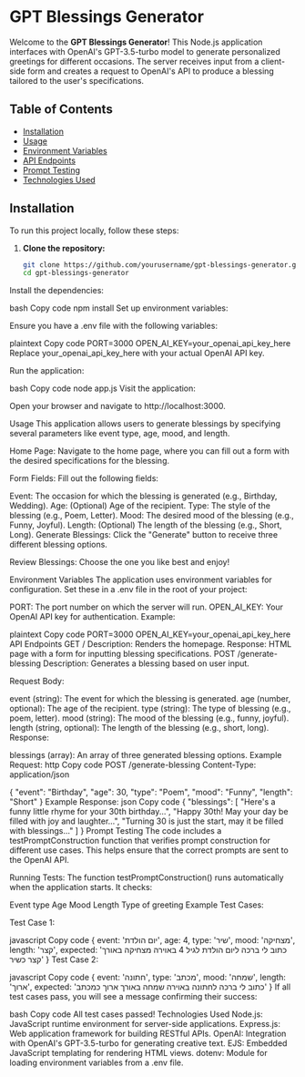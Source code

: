 # GPT Blessings Generator

Welcome to the **GPT Blessings Generator**!
This Node.js application interfaces with OpenAI's GPT-3.5-turbo model to generate personalized greetings for different occasions.
The server receives input from a client-side form and creates a request to OpenAI's API to produce a blessing tailored to the user's specifications.

## Table of Contents

- [Installation](#installation)
- [Usage](#usage)
- [Environment Variables](#environment-variables)
- [API Endpoints](#api-endpoints)
- [Prompt Testing](#prompt-testing)
- [Technologies Used](#technologies-used)

## Installation

To run this project locally, follow these steps:

1. **Clone the repository:**

   ```bash
   git clone https://github.com/yourusername/gpt-blessings-generator.git
   cd gpt-blessings-generator
Install the dependencies:

bash
Copy code
npm install
Set up environment variables:

Ensure you have a .env file with the following variables:

plaintext
Copy code
PORT=3000
OPEN_AI_KEY=your_openai_api_key_here
Replace your_openai_api_key_here with your actual OpenAI API key.

Run the application:

bash
Copy code
node app.js
Visit the application:

Open your browser and navigate to http://localhost:3000.

Usage
This application allows users to generate blessings by specifying several parameters like event type, age, mood, and length.

Home Page: Navigate to the home page, where you can fill out a form with the desired specifications for the blessing.

Form Fields: Fill out the following fields:

Event: The occasion for which the blessing is generated (e.g., Birthday, Wedding).
Age: (Optional) Age of the recipient.
Type: The style of the blessing (e.g., Poem, Letter).
Mood: The desired mood of the blessing (e.g., Funny, Joyful).
Length: (Optional) The length of the blessing (e.g., Short, Long).
Generate Blessings: Click the "Generate" button to receive three different blessing options.

Review Blessings: Choose the one you like best and enjoy!

Environment Variables
The application uses environment variables for configuration. Set these in a .env file in the root of your project:

PORT: The port number on which the server will run.
OPEN_AI_KEY: Your OpenAI API key for authentication.
Example:

plaintext
Copy code
PORT=3000
OPEN_AI_KEY=your_openai_api_key_here
API Endpoints
GET /
Description: Renders the homepage.
Response: HTML page with a form for inputting blessing specifications.
POST /generate-blessing
Description: Generates a blessing based on user input.

Request Body:

event (string): The event for which the blessing is generated.
age (number, optional): The age of the recipient.
type (string): The type of blessing (e.g., poem, letter).
mood (string): The mood of the blessing (e.g., funny, joyful).
length (string, optional): The length of the blessing (e.g., short, long).
Response:

blessings (array): An array of three generated blessing options.
Example Request:
http
Copy code
POST /generate-blessing
Content-Type: application/json

{
  "event": "Birthday",
  "age": 30,
  "type": "Poem",
  "mood": "Funny",
  "length": "Short"
}
Example Response:
json
Copy code
{
  "blessings": [
    "Here's a funny little rhyme for your 30th birthday...",
    "Happy 30th! May your day be filled with joy and laughter...",
    "Turning 30 is just the start, may it be filled with blessings..."
  ]
}
Prompt Testing
The code includes a testPromptConstruction function that verifies prompt construction for different use cases. This helps ensure that the correct prompts are sent to the OpenAI API.

Running Tests:
The function testPromptConstruction() runs automatically when the application starts. It checks:

Event type
Age
Mood
Length
Type of greeting
Example Test Cases:

Test Case 1:

javascript
Copy code
{
  event: 'יום הולדת',
  age: 4,
  type: 'שיר',
  mood: 'מצחיקה',
  length: 'קצר',
  expected: 'כתוב לי ברכה ליום הולדת לגיל 4 באוירה מצחיקה באורך קצר כשיר'
}
Test Case 2:

javascript
Copy code
{
  event: 'חתונה',
  type: 'מכתב',
  mood: 'שמחה',
  length: 'ארוך',
  expected: 'כתוב לי ברכה לחתונה באוירה שמחה באורך ארוך כמכתב'
}
If all test cases pass, you will see a message confirming their success:

bash
Copy code
All test cases passed!
Technologies Used
Node.js: JavaScript runtime environment for server-side applications.
Express.js: Web application framework for building RESTful APIs.
OpenAI: Integration with OpenAI's GPT-3.5-turbo for generating creative text.
EJS: Embedded JavaScript templating for rendering HTML views.
dotenv: Module for loading environment variables from a .env file.
